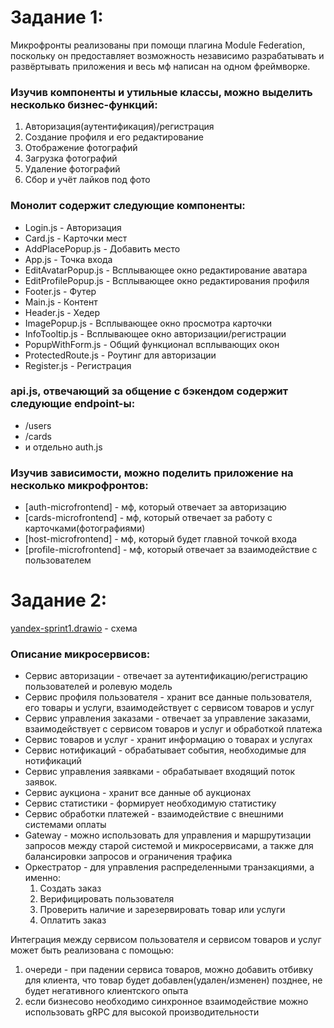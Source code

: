 # Задание 1:

Микрофронты реализованы при помощи плагина Module Federation, поскольку он предоставляет возможность независимо 
разрабатывать и развёртывать приложения и весь мф написан на одном фреймворке. 

### Изучив компоненты и утильные классы, можно выделить несколько бизнес-функций:
1. Авторизация(аутентификация)/регистрация
2. Создание профиля и его редактирование
3. Отображение фотографий
4. Загрузка фотографий
5. Удаление фотографий
6. Сбор и учёт лайков под фото

### Монолит содержит следующие компоненты:
- Login.js - Авторизация
- Card.js - Карточки мест
- AddPlacePopup.js - Добавить место
- App.js - Точка входа
- EditAvatarPopup.js - Всплывающее окно редактирование аватара
- EditProfilePopup.js - Всплывающее окно редактирования профиля
- Footer.js - Футер
- Main.js - Контент
- Header.js - Хедер
- ImagePopup.js - Всплывающее окно просмотра карточки
- InfoTooltip.js - Всплывающее окно авторизации/регистрации
- PopupWithForm.js - Общий функционал всплывающих окон
- ProtectedRoute.js - Роутинг для авторизации
- Register.js - Регистрация

### api.js, отвечающий за общение с бэкендом содержит следующие endpoint-ы:
- /users
- /cards
- и отдельно auth.js

### Изучив зависимости, можно поделить приложение на несколько микрофронтов:
- [auth-microfrontend] - мф, который отвечает за авторизацию
- [cards-microfrontend] - мф, который отвечает за работу с карточками(фотографиями)
- [host-microfrontend] - мф, который будет главной точкой входа
- [profile-microfrontend] - мф, который отвечает за взаимодействие с пользователем


# Задание 2:

[yandex-sprint1.drawio](yandex-sprint1.drawio) - схема

### Описание микросервисов:
- Сервис авторизации - отвечает за аутентификацию/регистрацию пользователей и ролевую модель
- Сервис профиля пользователя - хранит все данные пользователя, его товары и услуги, взаимодействует с сервисом товаров и услуг 
- Сервис управления заказами - отвечает за управление заказами, взаимодействует с сервисом товаров и услуг и обработкой платежа
- Сервис товаров и услуг - хранит информацию о товарах и услугах
- Сервис нотификаций - обрабатывает события, необходимые для нотификаций
- Сервис управления заявками - обрабатывает входящий поток заявок. 
- Сервис аукциона - хранит все данные об аукционах
- Сервис статистики - формирует необходимую статистику
- Сервис обработки платежей - взаимодействие с внешними системами оплаты 
- Gateway - можно использовать для управления и маршрутизации запросов между старой системой и микросервисами, а также 
для балансировки запросов и ограничения трафика
- Оркестратор - для управления распределенными транзакциями, а именно:
  1. Создать заказ
  2. Верифицировать пользователя
  3. Проверить наличие и зарезервировать товар или услуги
  4. Оплатить заказ

Интеграция между сервисом пользователя и сервисом товаров и услуг может быть реализована с помощью:
1. очереди - при падении сервиса товаров, можно добавить отбивку для клиента, что товар будет добавлен(удален/изменен) 
позднее, не будет негативного клиентского опыта
2. если бизнесово необходимо синхронное взаимодействие можно использовать gRPC для высокой производительности
